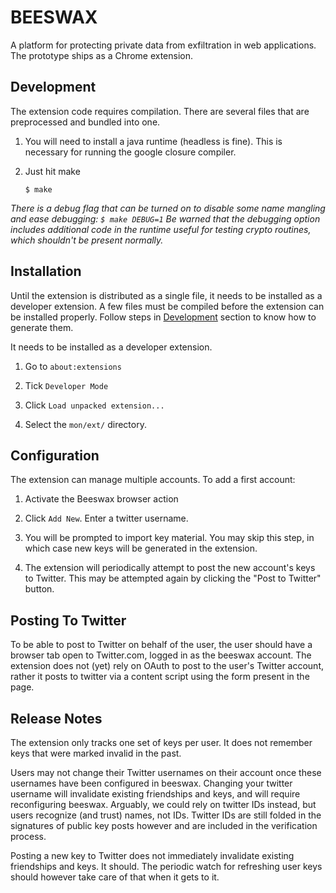 BEESWAX
=======

A platform for protecting private data from exfiltration in web
applications.  The prototype ships as a Chrome extension.


Development
-----------

The extension code requires compilation. There are several files that are preprocessed and bundled into one.

1. You will need to install a java runtime (headless is fine). This is necessary for running the google closure compiler.

1. Just hit make

   `$ make`

*There is a debug flag that can be turned on to disable some name mangling and ease debugging: `$ make DEBUG=1`  Be warned that the debugging option includes additional code in the runtime useful for testing crypto routines, which shouldn't be present normally.*

Installation
------------

Until the extension is distributed as a single file, it needs to be installed as a developer extension.
A few files must be compiled before the extension can be installed properly. Follow steps in [Development](#development) section to know how to generate them.

It needs to be installed as a developer extension.

1. Go to `about:extensions`

2. Tick `Developer Mode`

3. Click `Load unpacked extension...`

4. Select the `mon/ext/` directory.

Configuration
-------------

The extension can manage multiple accounts. To add a first account:


1. Activate the Beeswax browser action

1. Click `Add New`. Enter a twitter username.

1. You will be prompted to import key material. You may skip this step, in which case new keys will be generated in the extension.

1. The extension will periodically attempt to post the new account's keys to Twitter. This may be attempted again by clicking the "Post to Twitter" button.

Posting To Twitter
------------------

To be able to post to Twitter on behalf of the user, the user should
have a browser tab open to Twitter.com, logged in as the beeswax
account. The extension does not (yet) rely on OAuth to post to the
user's Twitter account, rather it posts to twitter via a content
script using the form present in the page.

Release Notes
-------------

The extension only tracks one set of keys per user. It does not
remember keys that were marked invalid in the past.

Users may not change their Twitter usernames on their account once
these usernames have been configured in beeswax. Changing your twitter
username will invalidate existing friendships and keys, and will
require reconfiguring beeswax.  Arguably, we could rely on twitter IDs
instead, but users recognize (and trust) names, not IDs. Twitter IDs
are still folded in the signatures of public key posts however and are
included in the verification process.

Posting a new key to Twitter does not immediately invalidate existing
friendships and keys. It should. The periodic watch for refreshing
user keys should however take care of that when it gets to it.
